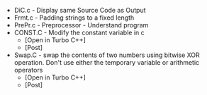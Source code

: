 * DiC.c -  Display same Source Code as Output
* Frmt.c -  Padding strings to a fixed length
* PrePr.c -  Preprocessor - Understand program
* CONST.C - Modify the constant variable in c
    * [Open in Turbo C++]
    * [Post]
* Swap.C - swap the contents of two numbers using bitwise XOR operation. Don't use either the temporary variable or arithmetic operators
    * [Open in Turbo C++]
    * [Post]
